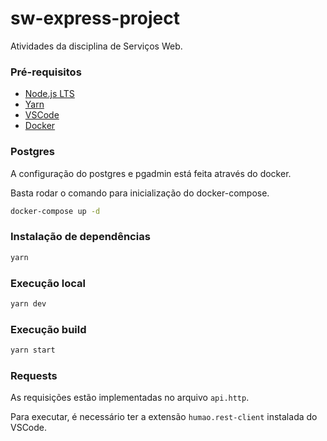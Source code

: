 # sw-express-project
Atividades da disciplina de Serviços Web.

### Pré-requisitos
- [Node.js LTS](https://nodejs.org/en/download/)
- [Yarn](https://classic.yarnpkg.com/en/docs/install)
- [VSCode](https://code.visualstudio.com/download)
- [Docker](https://www.docker.com/products/docker-desktop)

### Postgres
A configuração do postgres e pgadmin está feita através do docker.

Basta rodar o comando para inicialização do docker-compose.
```sh
docker-compose up -d
```

### Instalação de dependências
```sh
yarn
```

### Execução local
```sh
yarn dev
```

### Execução build
```sh
yarn start
```

### Requests

As requisições estão implementadas no arquivo `api.http`.

Para executar, é necessário ter a extensão `humao.rest-client` instalada do VSCode.